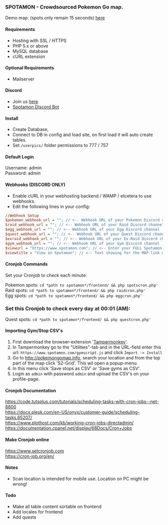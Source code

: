 ### SPOTAMON - Crowdsourced Pokemon Go map.
Demo map: (spots only remain 15 seconds) <a href="https://www.spotamon.com/demo/">here</a>

#### Requirements

- Hosting with SSL / HTTPS
- PHP 5.x or above
- MySQL database
- cURL extension

#### Optional Requirements

- Mailserver

#### Discord

- Join us <a href="https://discordapp.com/invite/spU9p7v">here</a>
- <a href="https://github.com/darkelement1987/spotbot">Spotamon Discord Bot</a> 

#### Install
- Create Database,
- Connect to DB in config and load site, on first load it will auto create tables. 
- Set `/userpics/` folder permissions to 777 / 757

#### Default Login
Username: admin<br>
Password: admin

#### Webhooks (DISCORD ONLY)
- Enable cURL in your webhosting backend / WAMP / etcetera to  use webhooks.
- Edit the following lines in your config:

```ini
//Webhook Setup
$pokemon_webhook_url = ""; // <-- Webhook URL of your Pokemon Discord channel
$raid_webhook_url = ""; // <-- Webhook URL of your Raid Discord channel
$egg_webhook_url = ""; // <-- Webhook URL of your Egg Discord channel
$quest_webhook_url = ""; // <-- Webhook URL of your Quest Discord channel
$exraid_webhook_url = ""; // <-- Webhook URL of your Ex-Raid Discord channel
$gym_webhook_url = ""; // <-- Webhook URL of your Gym Discord channel
$viewurl = "https://www.spotamon.com"; // <-- Enter your FULL Spotamon url here including http:// or https:// example: https://www.mysite.com < NO BACKSLASH AT THE END!
$viewtitle = "View on Spotamon"; // <-- Text showing for the MAP-link @ Discord
```

#### Cronjob Commands
Set your Cronjob to check each minute:

Pokemon spots: `cd *path to spotamon*/frontend/ && php spotscron.php'`<br>
Raid spots: `cd *path to spotamon*/frontend/ && php raidcron.php'`<br>
Egg spots: `cd *path to spotamon*/frontend/ && php eggcron.php'` <br>

### Set this Cronjob to check every day at 00:01 (AM):
Quest spots: `cd *path to spotamon*/frontend/ && php questcron.php'`<br>

#### Importing Gym/Stop CSV's

1. First download the browser-extension '<a href="https://tampermonkey.net/">Tampermonkey</a>'.
2. In Tampermonkey go to the "Utilities"-tab and in the URL-field enter this url: `https://www.spotamon.com/gymscript.js` and click `Import -> Install`
3. Go to http://pokemongomap.info, search your location and from the top part of the  map click 'S2-Grid'. This wil open a popup-menu.
4. In this menu click 'Save stops as CSV' or 'Save gyms as CSV'.
5. Login as `admin` with password `admin` and upload the CSV's on your profile-page.

#### Cronjob Documentation

https://code.tutsplus.com/tutorials/scheduling-tasks-with-cron-jobs--net-8800<br>
https://docs.plesk.com/en-US/onyx/customer-guide/scheduling-tasks.65207/<br>
https://www.plothost.com/kb/working-cron-jobs-directadmin/<br>
https://documentation.cpanel.net/display/68Docs/Cron+Jobs

#### Make Cronjob online

https://www.setcronjob.com<br>
https://cron-job.org/en/

#### Notes
- Scan location is intended for mobile use. Location on PC might be wrong!

#### Todo
- Make all table content sortable on frontend
- Add locales for frontend
- Add quests
